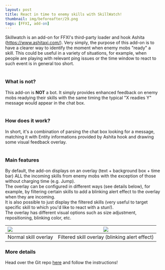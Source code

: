 ```yaml
---
layout: post
title: React in time to enemy skills with SkillWatch!
thumbnail: img/beforeafter/29.png
tags: [FFXI, add-on]
---
```



Skillwatch is an add-on for FFXI's third-party loader and hook Ashita (<a href="https://www.ashitaxi.com/" target="_blank">https://www.ashitaxi.com/</a>).
Very simply, the purpose of this add-on is to have a clearer way to identify the moment when enemy mobs "ready" a skill.
This could be useful in a variety of situations, for example, when people are playing with relevant ping issues or the time window to react to such event is in general too short.
<br><br>

### What is not?
This add-on is <b>NOT</b> a bot. It simply provides enhanced feedback on enemy mobs readying their skills with the same timing the typical "X readies Y" message would appear in the chat box.
<br><br>

### How does it work?
In short, it's a combination of parsing the chat box looking for a message, matching it with Entity informations provided by Ashita hook and drawing some visual feedback overlay.
<br><br>

### Main features
By default, the add-on displays on an overlay (text +  background box + time bar) ALL the incoming skills from enemy mobs with the exception of those without charging time (e.g. Jump).\
The overlay can be configured in different ways (see details below), for example, by filtering certain skills to add a blinking alert effect to the overlay when they are incoming.\
It is also possible to just display the filtered skills (very useful to target specific skill to which you'd like to react with a stun!).\
The overlay has different visual options such as size adjustment, repositioning, blinking color, etc.

<img src="/ElfyLab/img/overlay1fixed.gif"/>  | <img src="/ElfyLab/img/overlay2.gif"/>
:------------------|------------------
Normal skill overlay | Filtered skill overlay (blinking alert effect)



### More details
Head over the Git repo <a href="https://github.com/ariel-logos/SkillWatch/" target="_blank">here</a> and follow the instructions!